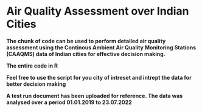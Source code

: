 # Air Quality Assessment over Indian Cities

**The chunk of code can be used to perform detailed air quality assessment using the Continous Ambient Air Quality Monitoring Stations (CAAQMS) data of Indian cities for effective decision making.**

**The entire code in R**

**Feel free to use the script for you city of intreset and intrept the data for better decision making**

**A test run document has been uploaded for reference. The data was analysed over a period 01.01.2019 to 23.07.2022**
